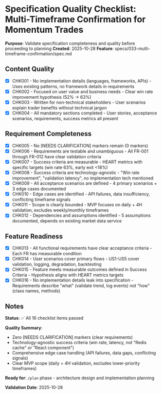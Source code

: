 # Specification Quality Checklist: Multi-Timeframe Confirmation for Momentum Trades

**Purpose**: Validate specification completeness and quality before proceeding to planning
**Created**: 2025-10-28
**Feature**: specs/033-multi-timeframe-confirmation/spec.md

## Content Quality

- [x] CHK001 - No implementation details (languages, frameworks, APIs) - Uses existing patterns, no framework details in requirements
- [x] CHK002 - Focused on user value and business needs - Clear win rate improvement hypothesis (52% → 63%)
- [x] CHK003 - Written for non-technical stakeholders - User scenarios explain trader benefits without technical jargon
- [x] CHK004 - All mandatory sections completed - User stories, acceptance scenarios, requirements, success metrics all present

## Requirement Completeness

- [x] CHK005 - No [NEEDS CLARIFICATION] markers remain (0 markers)
- [x] CHK006 - Requirements are testable and unambiguous - All FR-001 through FR-012 have clear validation criteria
- [x] CHK007 - Success criteria are measurable - HEART metrics with specific targets (win rate 63%, early exit <18%)
- [x] CHK008 - Success criteria are technology-agnostic - "Win rate improvement", "validation latency", no implementation tech mentioned
- [x] CHK009 - All acceptance scenarios are defined - 4 primary scenarios + 3 edge cases documented
- [x] CHK010 - Edge cases are identified - API failures, data insufficiency, conflicting timeframe signals
- [x] CHK011 - Scope is clearly bounded - MVP focuses on daily + 4H validation, excludes weekly/monthly timeframes
- [x] CHK012 - Dependencies and assumptions identified - 5 assumptions documented, depends on existing market data service

## Feature Readiness

- [x] CHK013 - All functional requirements have clear acceptance criteria - Each FR has measurable condition
- [x] CHK014 - User scenarios cover primary flows - US1-US5 cover validation, logging, degradation, backtesting
- [x] CHK015 - Feature meets measurable outcomes defined in Success Criteria - Hypothesis aligns with HEART metrics targets
- [x] CHK016 - No implementation details leak into specification - Requirements describe "what" (validate trend, log events) not "how" (class names, methods)

## Notes

**Status**: ✅ All 16 checklist items passed

**Quality Summary**:
- Zero [NEEDS CLARIFICATION] markers (clear requirements)
- Technology-agnostic success criteria (win rate, latency, not "Redis cache" or "React component")
- Comprehensive edge case handling (API failures, data gaps, conflicting signals)
- Clear MVP scope (daily + 4H validation, excludes lower-priority timeframes)

**Ready for**: `/plan` phase - architecture design and implementation planning

**Validation Date**: 2025-10-28
